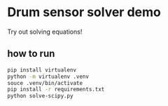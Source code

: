 # Drum sensor solver demo

Try out solving equations!

## how to run

```bash
pip install virtualenv
python -m virtualenv .venv
souce .venv/bin/activate
pip install -r requirements.txt
python solve-scipy.py
```
